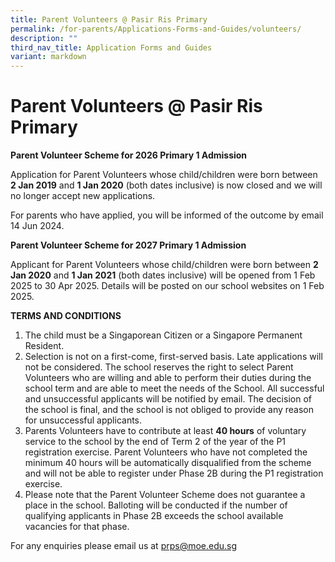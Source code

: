 ```yaml
---
title: Parent Volunteers @ Pasir Ris Primary
permalink: /for-parents/Applications-Forms-and-Guides/volunteers/
description: ""
third_nav_title: Application Forms and Guides
variant: markdown
---
```

**Parent Volunteers @ Pasir Ris Primary**
=========================================

**Parent Volunteer Scheme for 2026 Primary 1 Admission**

Application for Parent Volunteers whose child/children were born between **2 Jan 2019** and **1 Jan 2020** (both dates inclusive) is now closed and we will no longer accept new applications.

For parents who have applied, you will be informed of the outcome by email 14 Jun 2024.

**Parent Volunteer Scheme for 2027 Primary 1 Admission**

Applicant for Parent Volunteers whose child/children were born between **2 Jan 2020** and **1 Jan 2021** (both dates inclusive) will be opened from 1 Feb 2025 to 30 Apr 2025. Details will be posted on our school websites on 1 Feb 2025. 

**TERMS AND CONDITIONS**

1. The child must be a Singaporean Citizen or a Singapore Permanent Resident. 
2. Selection is not on a first-come, first-served basis. Late applications will not be considered. The school reserves the right to select Parent Volunteers who are willing and able to perform their duties during the school term and are able to meet the needs of the School. All successful and unsuccessful applicants will be notified by email. The decision of the school is final, and the school is not obliged to provide any reason for unsuccessful applicants. 
3. Parents Volunteers have to contribute at least **40 hours** of voluntary service to the school by the end of Term 2 of the year of the P1 registration exercise. Parent Volunteers who have not completed the minimum 40 hours will be automatically disqualified from the scheme and will not be able to register under Phase 2B during the P1 registration exercise. 
4. Please note that the Parent Volunteer Scheme does not guarantee a place in the school. Balloting will be conducted if the number of qualifying applicants in Phase 2B exceeds the school available vacancies for that phase. 


For any enquiries please email us at prps@moe.edu.sg
